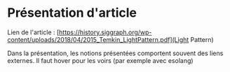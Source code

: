 # Présentation d'article

Lien de l'article : [https://history.siggraph.org/wp-content/uploads/2018/04/2015_Temkin_LightPattern.pdf](Light Pattern)

Dans la présentation, les notions présentées comportent souvent des liens externes. Il faut hover pour les voirs (par exemple avec esolang)